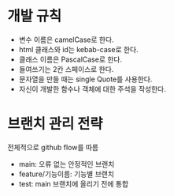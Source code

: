 # 개발 규칙
- 변수 이름은 camelCase로 한다.
- html 클래스와 id는 kebab-case로 한다.
- 클래스 이름은 PascalCase로 한다.
- 들여쓰기는 2칸 스페이스로 한다.
- 문자열을 만들 때는 single Quote를 사용한다.
- 자신이 개발한 함수나 객체에 대한 주석을 작성한다.

# 브랜치 관리 전략
전체적으로 github flow를 따름
- main: 오류 없는 안정적인 브랜치
- feature/기능이름: 기능별 브랜치
- test: main 브랜치에 올리기 전에 통합